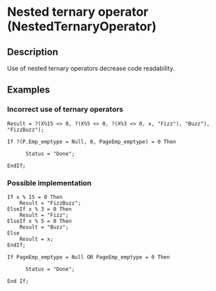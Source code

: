 # Nested ternary operator (NestedTernaryOperator)

<!-- Блоки выше заполняются автоматически, не трогать -->
## Description

Use of nested ternary operators decrease code readability.

## Examples

### Incorrect use of ternary operators

```bsl
Result = ?(X%15 <> 0, ?(X%5 <> 0, ?(X%3 <> 0, x, "Fizz"), "Buzz"), "FizzBuzz"); 
```

```bsl
If ?(P.Emp_emptype = Null, 0, PageEmp_emptype) = 0 Then

      Status = "Done";

EndIf;
```

### Possible implementation

```bsl
If x % 15 = 0 Then
    Result = "FizzBuzz";
ElseIf x % 3 = 0 Then
    Result = "Fizz";
ElseIf x % 5 = 0 Then
    Result = "Buzz";
Else
    Result = x;
EndIf;
```

```bsl
If PageEmp_emptype = Null OR PageEmp_emptype = 0 Then

      Status = "Done";

End If;
```
